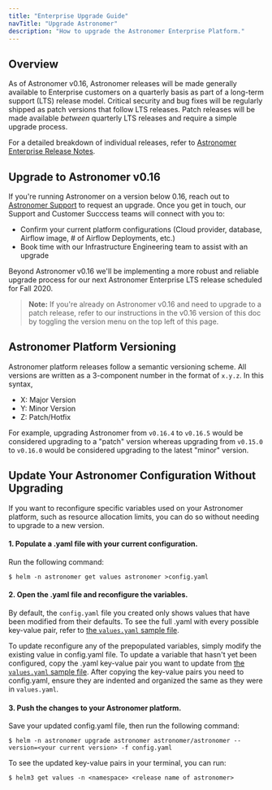```yaml
---
title: "Enterprise Upgrade Guide"
navTitle: "Upgrade Astronomer"
description: "How to upgrade the Astronomer Enterprise Platform."
---
```


## Overview

As of Astronomer v0.16, Astronomer releases will be made generally available to Enterprise customers on a quarterly basis as part of a long-term support (LTS) release model. Critical security and bug fixes will be regularly shipped as patch versions that follow LTS releases. Patch releases will be made available _between_ quarterly LTS releases and require a simple upgrade process.

For a detailed breakdown of individual releases, refer to [Astronomer Enterprise Release Notes](https://www.astronomer.io/docs/enterprise/v0.15/resources/release-notes/).

## Upgrade to Astronomer v0.16

If you're running Astronomer on a version below 0.16, reach out to [Astronomer Support](support.astronomer.io) to request an upgrade. Once you get in touch, our Support and Customer Succcess teams will connect with you to:

- Confirm your current platform configurations (Cloud provider, database, Airflow image, # of Airflow Deployments, etc.)
- Book time with our Infrastructure Engineering team to assist with an upgrade

Beyond Astronomer v0.16 we'll be implementing a more robust and reliable upgrade process for our next Astronomer Enterprise LTS release scheduled for Fall 2020.

> **Note:** If you're already on Astronomer v0.16 and need to upgrade to a patch release, refer to our instructions in the v0.16 version of this doc by toggling the version menu on the top left of this page.

## Astronomer Platform Versioning

Astronomer platform releases follow a semantic versioning scheme. All versions are written as a 3-component number in the format of `x.y.z`. In this syntax,

- X: Major Version
- Y: Minor Version
- Z: Patch/Hotfix

For example, upgrading Astronomer from `v0.16.4` to `v0.16.5` would be considered upgrading to a "patch" version whereas upgrading from `v0.15.0` to `v0.16.0` would be considered upgrading to the latest "minor" version.

## Update Your Astronomer Configuration Without Upgrading

If you want to reconfigure specific variables used on your Astronomer platform, such as resource allocation limits, you can do so without needing to upgrade to a new version.

#### 1. Populate a .yaml file with your current configuration.

Run the following command:

```
$ helm -n astronomer get values astronomer >config.yaml
```
#### 2. Open the .yaml file and reconfigure the variables.

By default, the `config.yaml` file you created only shows values that have been modified from their defaults. To see the full .yaml with every possible key-value pair, refer to [the `values.yaml` sample file](https://github.com/astronomer/astronomer/blob/master/values.yaml).

To update reconfigure any of the prepopulated variables, simply modify the existing value in config.yaml file. To update a variable that hasn't yet been configured, copy the .yaml key-value pair you want to update from [the `values.yaml` sample file](https://github.com/astronomer/astronomer/blob/master/values.yaml). After copying the key-value pairs you need to config.yaml, ensure they are indented and organized the same as they were in `values.yaml`.

#### 3. Push the changes to your Astronomer platform.

Save your updated config.yaml file, then run the following command:

```
$ helm -n astronomer upgrade astronomer astronomer/astronomer --version=<your current version> -f config.yaml
```
To see the updated key-value pairs in your terminal, you can run:
```
$ helm3 get values -n <namespace> <release name of astronomer>
```
